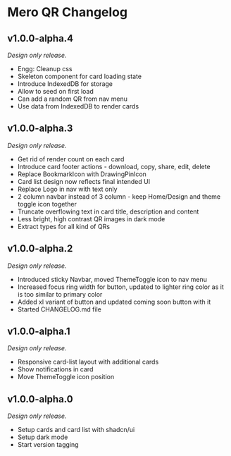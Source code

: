 # Mero QR Changelog

## v1.0.0-alpha.4

_Design only release._

- Engg: Cleanup css
- Skeleton component for card loading state
- Introduce IndexedDB for storage
- Allow to seed on first load
- Can add a random QR from nav menu
- Use data from IndexedDB to render cards


## v1.0.0-alpha.3

_Design only release._

- Get rid of render count on each card
- Introduce card footer actions - download, copy, share, edit, delete
- Replace BookmarkIcon with DrawingPinIcon
- Card list design now reflects final intended UI
- Replace Logo in nav with text only
- 2 column navbar instead of 3 column - keep Home/Design and theme toggle icon together
- Truncate overflowing text in card title, description and content
- Less bright, high contrast QR images in dark mode
- Extract types for all kind of QRs


## v1.0.0-alpha.2

_Design only release._

- Introduced sticky Navbar, moved ThemeToggle icon to nav menu
- Increased focus ring width for button, updated to lighter ring color as it is too similar to primary color
- Added xl variant of button and updated coming soon button with it
- Started CHANGELOG.md file

## v1.0.0-alpha.1

_Design only release._

- Responsive card-list layout with additional cards
- Show notifications in card
- Move ThemeToggle icon position

## v1.0.0-alpha.0

_Design only release._

- Setup cards and card list with shadcn/ui
- Setup dark mode
- Start version tagging
